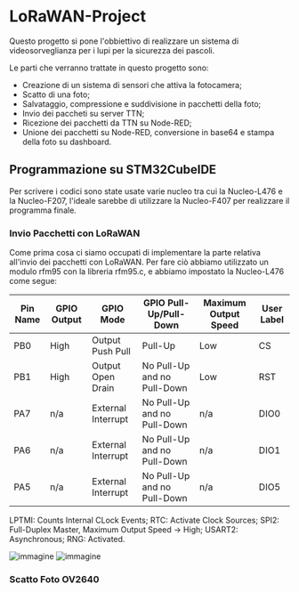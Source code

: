 # LoRaWAN-Project
Questo progetto si pone l'obbiettivo di realizzare un sistema di videosorveglianza per i lupi per la sicurezza dei pascoli.

Le parti che verranno trattate in questo progetto sono:
- Creazione di un sistema di sensori che attiva la fotocamera;
- Scatto di una foto;
- Salvataggio, compressione e suddivisione in pacchetti della foto;
- Invio dei paccheti su server TTN;
- Ricezione dei pacchetti da TTN su Node-RED;
- Unione dei pacchetti su Node-RED, conversione in base64 e stampa della foto su dashboard.

## Programmazione su STM32CubeIDE

Per scrivere i codici sono state usate varie nucleo tra cui la Nucleo-L476 e la Nucleo-F207, l'ideale sarebbe di utilizzare la Nucleo-F407 per realizzare il programma finale.

### Invio Pacchetti con LoRaWAN

Come prima cosa ci siamo occupati di implementare la parte relativa all'invio dei pacchetti con LoRaWAN.
Per fare ciò abbiamo utilizzato un modulo rfm95 con la libreria rfm95.c, e abbiamo impostato la Nucleo-L476 come segue:


| Pin Name | GPIO Output | GPIO Mode | GPIO Pull-Up/Pull-Down | Maximum Output Speed | User Label |
|----------|-------------|-----------|------------------------|----------------------|------------|
| PB0    | High    | Output Push Pull     | Pull-Up | Low | CS |
| PB1    | High    | Output Open Drain     | No Pull-Up and no Pull-Down | Low | RST |
| PA7    | n/a    | External Interrupt     | No Pull-Up and no Pull-Down | n/a | DIO0 |
| PA6    | n/a    | External Interrupt     | No Pull-Up and no Pull-Down | n/a | DIO1 |
| PA5    | n/a    | External Interrupt     | No Pull-Up and no Pull-Down | n/a | DIO5 |

LPTMI: Counts Internal CLock Events;
RTC: Activate Clock Sources;
SPI2: Full-Duplex Master, Maximum Output Speed -> High;
USART2: Asynchronous;
RNG: Activated.

![immagine](https://github.com/user-attachments/assets/7bf237f8-3d66-470c-89d4-9a5ad027fba0)
![immagine](https://github.com/user-attachments/assets/42940b34-432f-4670-8935-b13663c42931)

### Scatto Foto OV2640






